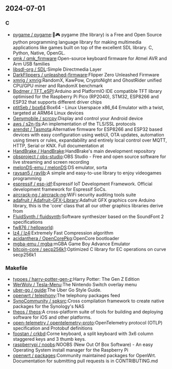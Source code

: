## 2024-07-01

### C

* [pygame / pygame](https://github.com/pygame/pygame):🐍🎮 pygame (the library) is a Free and Open Source python programming language library for making multimedia applications like games built on top of the excellent SDL library. C, Python, Native, OpenGL.
* [qmk / qmk_firmware](https://github.com/qmk/qmk_firmware):Open-source keyboard firmware for Atmel AVR and Arm USB families
* [libsdl-org / SDL](https://github.com/libsdl-org/SDL):Simple Directmedia Layer
* [DarkFlippers / unleashed-firmware](https://github.com/DarkFlippers/unleashed-firmware):Flipper Zero Unleashed Firmware
* [xmrig / xmrig](https://github.com/xmrig/xmrig):RandomX, KawPow, CryptoNight and GhostRider unified CPU/GPU miner and RandomX benchmark
* [Bodmer / TFT_eSPI](https://github.com/Bodmer/TFT_eSPI):Arduino and PlatformIO IDE compatible TFT library optimised for the Raspberry Pi Pico (RP2040), STM32, ESP8266 and ESP32 that supports different driver chips
* [ptitSeb / box64](https://github.com/ptitSeb/box64):Box64 - Linux Userspace x86_64 Emulator with a twist, targeted at ARM64 Linux devices
* [Genymobile / scrcpy](https://github.com/Genymobile/scrcpy):Display and control your Android device
* [aws / s2n-tls](https://github.com/aws/s2n-tls):An implementation of the TLS/SSL protocols
* [arendst / Tasmota](https://github.com/arendst/Tasmota):Alternative firmware for ESP8266 and ESP32 based devices with easy configuration using webUI, OTA updates, automation using timers or rules, expandability and entirely local control over MQTT, HTTP, Serial or KNX. Full documentation at
* [HandBrake / HandBrake](https://github.com/HandBrake/HandBrake):HandBrake's main development repository
* [obsproject / obs-studio](https://github.com/obsproject/obs-studio):OBS Studio - Free and open source software for live streaming and screen recording
* [melonDS-emu / melonDS](https://github.com/melonDS-emu/melonDS):DS emulator, sorta
* [raysan5 / raylib](https://github.com/raysan5/raylib):A simple and easy-to-use library to enjoy videogames programming
* [espressif / esp-idf](https://github.com/espressif/esp-idf):Espressif IoT Development Framework. Official development framework for Espressif SoCs.
* [aircrack-ng / aircrack-ng](https://github.com/aircrack-ng/aircrack-ng):WiFi security auditing tools suite
* [adafruit / Adafruit-GFX-Library](https://github.com/adafruit/Adafruit-GFX-Library):Adafruit GFX graphics core Arduino library, this is the 'core' class that all our other graphics libraries derive from
* [FluidSynth / fluidsynth](https://github.com/FluidSynth/fluidsynth):Software synthesizer based on the SoundFont 2 specifications
* [fw876 / helloworld](https://github.com/fw876/helloworld):
* [lz4 / lz4](https://github.com/lz4/lz4):Extremely Fast Compression algorithm
* [acidanthera / OpenCorePkg](https://github.com/acidanthera/OpenCorePkg):OpenCore bootloader
* [mgba-emu / mgba](https://github.com/mgba-emu/mgba):mGBA Game Boy Advance Emulator
* [bitcoin-core / secp256k1](https://github.com/bitcoin-core/secp256k1):Optimized C library for EC operations on curve secp256k1

### Makefile

* [typoes / harry-potter-gen-z](https://github.com/typoes/harry-potter-gen-z):Harry Potter: The Gen Z Edition
* [WerWolv / Tesla-Menu](https://github.com/WerWolv/Tesla-Menu):The Nintendo Switch overlay menu
* [uber-go / guide](https://github.com/uber-go/guide):The Uber Go Style Guide.
* [openwrt / telephony](https://github.com/openwrt/telephony):The telephony packages feed
* [SynoCommunity / spksrc](https://github.com/SynoCommunity/spksrc):Cross compilation framework to create native packages for the Synology's NAS
* [theos / theos](https://github.com/theos/theos):A cross-platform suite of tools for building and deploying software for iOS and other platforms.
* [open-telemetry / opentelemetry-proto](https://github.com/open-telemetry/opentelemetry-proto):OpenTelemetry protocol (OTLP) specification and Protobuf definitions
* [foostan / crkbd](https://github.com/foostan/crkbd):Corne keyboard, a split keyboard with 3x6 column staggered keys and 3 thumb keys.
* [raspberrypi / noobs](https://github.com/raspberrypi/noobs):NOOBS (New Out Of Box Software) - An easy Operating System install manager for the Raspberry Pi
* [openwrt / packages](https://github.com/openwrt/packages):Community maintained packages for OpenWrt. Documentation for submitting pull requests is in CONTRIBUTING.md
